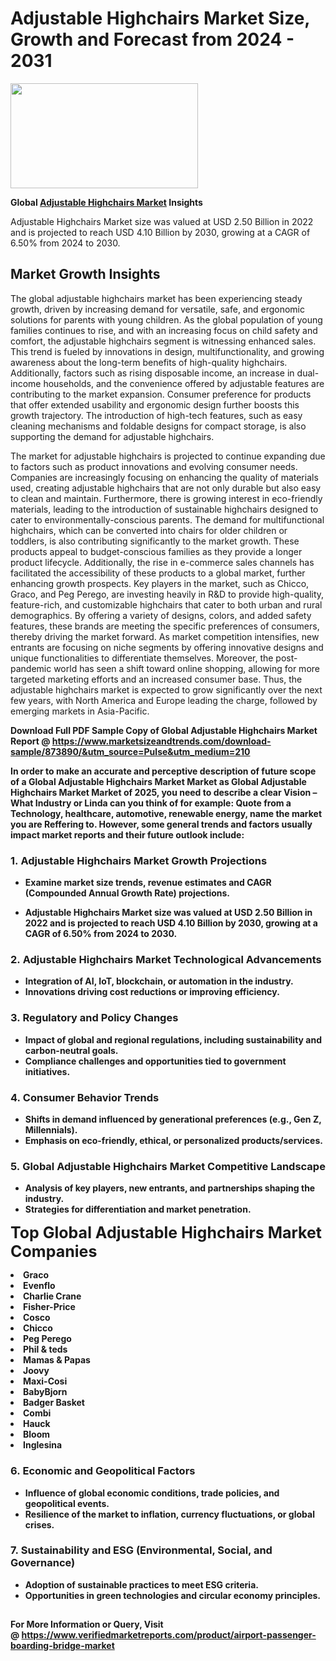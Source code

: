 <H1>Adjustable Highchairs Market Size, Growth and Forecast from 2024 - 2031</H1><img class="aligncenter size-medium wp-image-584254" src="https://thirdeyenews.in/wp-content/uploads/2024/09/Global-Market-Research-300x168.jpeg" alt="" width="300" height="168" /><p><strong>Global&nbsp;<a href="https://www.marketsizeandtrends.com/download-sample/873890/&amp;utm_source=Pulse&amp;utm_medium=210">Adjustable Highchairs Market</a> Insights</strong></p><p>Adjustable Highchairs Market size was valued at USD 2.50 Billion in 2022 and is projected to reach USD 4.10 Billion by 2030, growing at a CAGR of 6.50% from 2024 to 2030.</p><p><h2>Market Growth Insights</h2> <p>The global adjustable highchairs market has been experiencing steady growth, driven by increasing demand for versatile, safe, and ergonomic solutions for parents with young children. As the global population of young families continues to rise, and with an increasing focus on child safety and comfort, the adjustable highchairs segment is witnessing enhanced sales. This trend is fueled by innovations in design, multifunctionality, and growing awareness about the long-term benefits of high-quality highchairs. Additionally, factors such as rising disposable income, an increase in dual-income households, and the convenience offered by adjustable features are contributing to the market expansion. Consumer preference for products that offer extended usability and ergonomic design further boosts this growth trajectory. The introduction of high-tech features, such as easy cleaning mechanisms and foldable designs for compact storage, is also supporting the demand for adjustable highchairs. <strong></strong> </p> <p>The market for adjustable highchairs is projected to continue expanding due to factors such as product innovations and evolving consumer needs. Companies are increasingly focusing on enhancing the quality of materials used, creating adjustable highchairs that are not only durable but also easy to clean and maintain. Furthermore, there is growing interest in eco-friendly materials, leading to the introduction of sustainable highchairs designed to cater to environmentally-conscious parents. The demand for multifunctional highchairs, which can be converted into chairs for older children or toddlers, is also contributing significantly to the market growth. These products appeal to budget-conscious families as they provide a longer product lifecycle. Additionally, the rise in e-commerce sales channels has facilitated the accessibility of these products to a global market, further enhancing growth prospects. Key players in the market, such as Chicco, Graco, and Peg Perego, are investing heavily in R&D to provide high-quality, feature-rich, and customizable highchairs that cater to both urban and rural demographics. By offering a variety of designs, colors, and added safety features, these brands are meeting the specific preferences of consumers, thereby driving the market forward. As market competition intensifies, new entrants are focusing on niche segments by offering innovative designs and unique functionalities to differentiate themselves. Moreover, the post-pandemic world has seen a shift toward online shopping, allowing for more targeted marketing efforts and an increased consumer base. Thus, the adjustable highchairs market is expected to grow significantly over the next few years, with North America and Europe leading the charge, followed by emerging markets in Asia-Pacific. <strong></p><p><span class=""><strong>Download Full PDF Sample Copy of Global Adjustable Highchairs Market Report</strong> @ <a href="https://www.marketsizeandtrends.com/download-sample/873890/&amp;utm_source=Pulse&amp;utm_medium=210" target="_blank">https://www.marketsizeandtrends.com/download-sample/873890/&amp;utm_source=Pulse&amp;utm_medium=210</a></span></p><p>In order to make an accurate and perceptive description of future scope of a Global&nbsp;Adjustable Highchairs Market Market as Global&nbsp;Adjustable Highchairs Market Market of 2025, you need to describe a clear Vision &ndash; What Industry or Linda can you think of for example: Quote from a Technology, healthcare, automotive, renewable energy, name the market you are Reffering to. However, some general trends and factors usually impact market reports and their future outlook include:</p><h3>1.&nbsp;<strong>Adjustable Highchairs Market Growth Projections</strong></h3><ul><li>Examine market size trends, revenue estimates and CAGR (Compounded Annual Growth Rate) projections.</li><li><p>Adjustable Highchairs Market size was valued at USD 2.50 Billion in 2022 and is projected to reach USD 4.10 Billion by 2030, growing at a CAGR of 6.50% from 2024 to 2030.</p></li></ul><h3>2.&nbsp;<strong>Adjustable Highchairs Market Technological Advancements</strong></h3><ul><li>Integration of AI, IoT, blockchain, or automation in the industry.</li><li>Innovations driving cost reductions or improving efficiency.</li></ul><h3>3.&nbsp;<strong>Regulatory and Policy Changes</strong></h3><ul><li>Impact of global and regional regulations, including sustainability and carbon-neutral goals.</li><li>Compliance challenges and opportunities tied to government initiatives.</li></ul><h3>4.&nbsp;<strong>Consumer Behavior Trends</strong></h3><ul><li>Shifts in demand influenced by generational preferences (e.g., Gen Z, Millennials).</li><li>Emphasis on eco-friendly, ethical, or personalized products/services.</li></ul><h3>5.&nbsp;<strong>Global Adjustable Highchairs Market Competitive Landscape</strong></h3><ul><li>Analysis of key players, new entrants, and partnerships shaping the industry.</li><li>Strategies for differentiation and market penetration.</li></ul><p data-pm-slice="1 1 []"><span style="color: inherit; font-family: inherit; font-size: 25px;">Top Global Adjustable Highchairs Market Companies</span></p><div class="" data-test-id=""><p><li>Graco</li><li> Evenflo</li><li> Charlie Crane</li><li> Fisher-Price</li><li> Cosco</li><li> Chicco</li><li> Peg Perego</li><li> Phil & teds</li><li> Mamas & Papas</li><li> Joovy</li><li> Maxi-Cosi</li><li> BabyBjorn</li><li> Badger Basket</li><li> Combi</li><li> Hauck</li><li> Bloom</li><li> Inglesina</li></p></div><h3>6.&nbsp;<strong>Economic and Geopolitical Factors</strong></h3><ul><li>Influence of global economic conditions, trade policies, and geopolitical events.</li><li>Resilience of the market to inflation, currency fluctuations, or global crises.</li></ul><h3>7.&nbsp;<strong>Sustainability and ESG (Environmental, Social, and Governance)</strong></h3><ul><li>Adoption of sustainable practices to meet ESG criteria.</li><li>Opportunities in green technologies and circular economy principles.</li></ul><h2><strong style="font-size: 14px;">For More Information or Query, Visit @&nbsp;</strong><a style="background-color: #ffffff; font-size: 14px;" href="https://www.marketsizeandtrends.com/report/adjustable-highchairs-market/" target="_blank">https://www.verifiedmarketreports.com/product/airport-passenger-boarding-bridge-market</a></h2>
